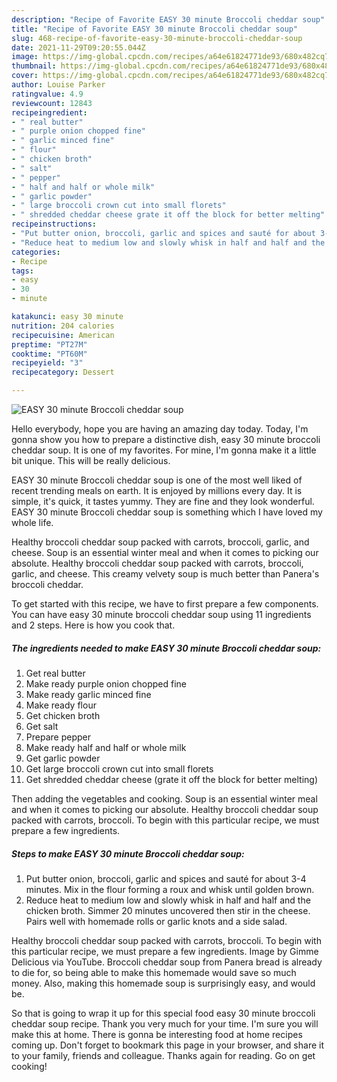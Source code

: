 ```yaml
---
description: "Recipe of Favorite EASY 30 minute Broccoli cheddar soup"
title: "Recipe of Favorite EASY 30 minute Broccoli cheddar soup"
slug: 468-recipe-of-favorite-easy-30-minute-broccoli-cheddar-soup
date: 2021-11-29T09:20:55.044Z
image: https://img-global.cpcdn.com/recipes/a64e61824771de93/680x482cq70/easy-30-minute-broccoli-cheddar-soup-recipe-main-photo.jpg
thumbnail: https://img-global.cpcdn.com/recipes/a64e61824771de93/680x482cq70/easy-30-minute-broccoli-cheddar-soup-recipe-main-photo.jpg
cover: https://img-global.cpcdn.com/recipes/a64e61824771de93/680x482cq70/easy-30-minute-broccoli-cheddar-soup-recipe-main-photo.jpg
author: Louise Parker
ratingvalue: 4.9
reviewcount: 12843
recipeingredient:
- " real butter"
- " purple onion chopped fine"
- " garlic minced fine"
- " flour"
- " chicken broth"
- " salt"
- " pepper"
- " half and half or whole milk"
- " garlic powder"
- " large broccoli crown cut into small florets"
- " shredded cheddar cheese grate it off the block for better melting"
recipeinstructions:
- "Put butter onion, broccoli, garlic and spices and sauté for about 3-4 minutes. Mix in the flour forming a roux and whisk until golden brown."
- "Reduce heat to medium low and slowly whisk in half and half and the chicken broth. Simmer 20 minutes uncovered then stir in the cheese. Pairs well with homemade rolls or garlic knots and a side salad."
categories:
- Recipe
tags:
- easy
- 30
- minute

katakunci: easy 30 minute 
nutrition: 204 calories
recipecuisine: American
preptime: "PT27M"
cooktime: "PT60M"
recipeyield: "3"
recipecategory: Dessert

---
```



![EASY 30 minute Broccoli cheddar soup](https://img-global.cpcdn.com/recipes/a64e61824771de93/680x482cq70/easy-30-minute-broccoli-cheddar-soup-recipe-main-photo.jpg)

Hello everybody, hope you are having an amazing day today. Today, I'm gonna show you how to prepare a distinctive dish, easy 30 minute broccoli cheddar soup. It is one of my favorites. For mine, I'm gonna make it a little bit unique. This will be really delicious.

EASY 30 minute Broccoli cheddar soup is one of the most well liked of recent trending meals on earth. It is enjoyed by millions every day. It is simple, it's quick, it tastes yummy. They are fine and they look wonderful. EASY 30 minute Broccoli cheddar soup is something which I have loved my whole life.

Healthy broccoli cheddar soup packed with carrots, broccoli, garlic, and cheese. Soup is an essential winter meal and when it comes to picking our absolute. Healthy broccoli cheddar soup packed with carrots, broccoli, garlic, and cheese. This creamy velvety soup is much better than Panera&#39;s broccoli cheddar.


To get started with this recipe, we have to first prepare a few components. You can have easy 30 minute broccoli cheddar soup using 11 ingredients and 2 steps. Here is how you cook that.

<!--inarticleads1-->

##### The ingredients needed to make EASY 30 minute Broccoli cheddar soup:

1. Get  real butter
1. Make ready  purple onion chopped fine
1. Make ready  garlic minced fine
1. Make ready  flour
1. Get  chicken broth
1. Get  salt
1. Prepare  pepper
1. Make ready  half and half or whole milk
1. Get  garlic powder
1. Get  large broccoli crown cut into small florets
1. Get  shredded cheddar cheese (grate it off the block for better melting)


Then adding the vegetables and cooking. Soup is an essential winter meal and when it comes to picking our absolute. Healthy broccoli cheddar soup packed with carrots, broccoli. To begin with this particular recipe, we must prepare a few ingredients. 

<!--inarticleads2-->

##### Steps to make EASY 30 minute Broccoli cheddar soup:

1. Put butter onion, broccoli, garlic and spices and sauté for about 3-4 minutes. Mix in the flour forming a roux and whisk until golden brown.
1. Reduce heat to medium low and slowly whisk in half and half and the chicken broth. Simmer 20 minutes uncovered then stir in the cheese. Pairs well with homemade rolls or garlic knots and a side salad.


Healthy broccoli cheddar soup packed with carrots, broccoli. To begin with this particular recipe, we must prepare a few ingredients. Image by Gimme Delicious via YouTube. Broccoli cheddar soup from Panera bread is already to die for, so being able to make this homemade would save so much money. Also, making this homemade soup is surprisingly easy, and would be. 

So that is going to wrap it up for this special food easy 30 minute broccoli cheddar soup recipe. Thank you very much for your time. I'm sure you will make this at home. There is gonna be interesting food at home recipes coming up. Don't forget to bookmark this page in your browser, and share it to your family, friends and colleague. Thanks again for reading. Go on get cooking!
